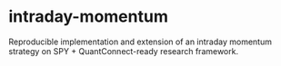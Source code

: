 # intraday-momentum
Reproducible implementation and extension of an intraday momentum strategy on SPY + QuantConnect-ready research framework.

